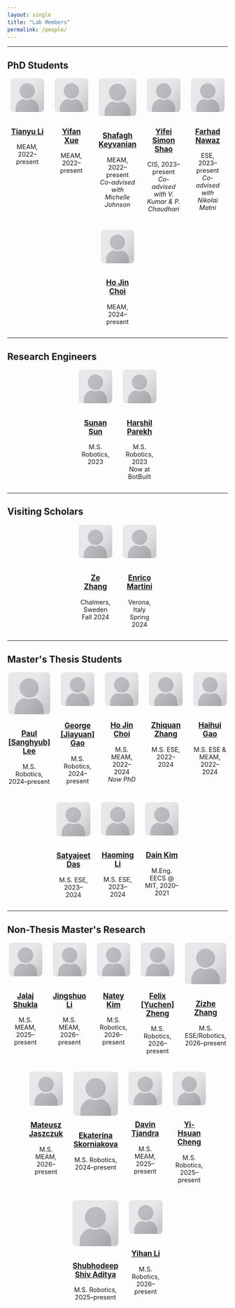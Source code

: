 ```yaml
---
layout: single
title: "Lab Members"
permalink: /people/
---
```


<style>
.page__title {
  text-align: center !important;
}

.people-grid {
  display: flex;
  flex-wrap: wrap;
  justify-content: center;
  gap: 1.5rem;
  margin-top: 1rem;
}

.person-card {
  flex: 0 1 calc(20% - 1.5rem); /* 5 per row */
  box-sizing: border-box;
  text-align: center;
  font-size: 0.9rem;
  max-width: 180px;
}

.person-card img {
  width: 100%;
  height: auto;
  max-width: 150px;
  aspect-ratio: 1 / 1;
  object-fit: cover;
  border-radius: 8px;
  margin-bottom: 0.5rem;
}
</style>

---

## PhD Students

<div class="people-grid">
<div class="person-card"><a href="/data/people/tianyu-li"><img src="/assets/images/people/generic-avatar.png"><h3>Tianyu Li</h3></a><p>MEAM, 2022–present</p></div>
<div class="person-card"><a href="/data/people/yifan-xue"><img src="/assets/images/people/generic-avatar.png"><h3>Yifan Xue</h3></a><p>MEAM, 2022–present</p></div>
<div class="person-card"><a href="/data/people/shafagh-keyvanian"><img src="/assets/images/people/generic-avatar.png"><h3>Shafagh Keyvanian</h3></a><p>MEAM, 2022–present<br><em>Co-advised with Michelle Johnson</em></p></div>
<div class="person-card"><a href="/data/people/yifei-simon-shao"><img src="/assets/images/people/generic-avatar.png"><h3>Yifei Simon Shao</h3></a><p>CIS, 2023–present<br><em>Co-advised with V. Kumar & P. Chaudhari</em></p></div>
<div class="person-card"><a href="/data/people/farhad-nawaz"><img src="/assets/images/people/generic-avatar.png"><h3>Farhad Nawaz</h3></a><p>ESE, 2023–present<br><em>Co-advised with Nikolai Matni</em></p></div>
<div class="person-card"><a href="/data/people/ho-jin-choi"><img src="/assets/images/people/generic-avatar.png"><h3>Ho Jin Choi</h3></a><p>MEAM, 2024–present</p></div>
</div>

---

## Research Engineers

<div class="people-grid">
<div class="person-card"><a href="/data/people/sunan-sun"><img src="/assets/images/people/generic-avatar.png"><h3>Sunan Sun</h3></a><p>M.S. Robotics, 2023</p></div>
<div class="person-card"><a href="/data/people/harshil-parekh"><img src="/assets/images/people/generic-avatar.png"><h3>Harshil Parekh</h3></a><p>M.S. Robotics, 2023<br>Now at BotBuilt</p></div>
</div>

---

## Visiting Scholars

<div class="people-grid">
<div class="person-card"><a href="/data/people/ze-zhang"><img src="/assets/images/people/generic-avatar.png"><h3>Ze Zhang</h3></a><p>Chalmers, Sweden<br>Fall 2024</p></div>
<div class="person-card"><a href="/data/people/enrico-martini"><img src="/assets/images/people/generic-avatar.png"><h3>Enrico Martini</h3></a><p>Verona, Italy<br>Spring 2024</p></div>
</div>

---

## Master's Thesis Students

<div class="people-grid">
<div class="person-card"><a href="/data/people/paul-lee"><img src="/assets/images/people/generic-avatar.png"><h3>Paul [Sanghyub] Lee</h3></a><p>M.S. Robotics, 2024–present</p></div>
<div class="person-card"><a href="/data/people/george-gao"><img src="/assets/images/people/generic-avatar.png"><h3>George [Jiayuan] Gao</h3></a><p>M.S. Robotics, 2024–present</p></div>
<div class="person-card"><a href="/data/people/ho-jin-choi"><img src="/assets/images/people/generic-avatar.png"><h3>Ho Jin Choi</h3></a><p>M.S. MEAM, 2022–2024<br><em>Now PhD</em></p></div>
<div class="person-card"><a href="/data/people/zhiquan-zhang"><img src="/assets/images/people/generic-avatar.png"><h3>Zhiquan Zhang</h3></a><p>M.S. ESE, 2022–2024</p></div>
<div class="person-card"><a href="/data/people/haihui-gao"><img src="/assets/images/people/generic-avatar.png"><h3>Haihui Gao</h3></a><p>M.S. ESE & MEAM, 2022–2024</p></div>
<div class="person-card"><a href="/data/people/satyajeet-das"><img src="/assets/images/people/generic-avatar.png"><h3>Satyajeet Das</h3></a><p>M.S. ESE, 2023–2024</p></div>
<div class="person-card"><a href="/data/people/haoming-li"><img src="/assets/images/people/generic-avatar.png"><h3>Haoming Li</h3></a><p>M.S. ESE, 2023–2024</p></div>
<div class="person-card"><a href="/data/people/dain-kim"><img src="/assets/images/people/generic-avatar.png"><h3>Dain Kim</h3></a><p>M.Eng. EECS @ MIT, 2020–2021</p></div>
</div>

---

## Non-Thesis Master's Research

<div class="people-grid">
<div class="person-card"><a href="/data/people/jalaj-shukla"><img src="/assets/images/people/generic-avatar.png"><h3>Jalaj Shukla</h3></a><p>M.S. MEAM, 2025–present</p></div>
<div class="person-card"><a href="/data/people/jingshuo-li"><img src="/assets/images/people/generic-avatar.png"><h3>Jingshuo Li</h3></a><p>M.S. MEAM, 2026–present</p></div>
<div class="person-card"><a href="/data/people/natey-kim"><img src="/assets/images/people/generic-avatar.png"><h3>Natey Kim</h3></a><p>M.S. Robotics, 2026–present</p></div>
<div class="person-card"><a href="/data/people/felix-zheng"><img src="/assets/images/people/generic-avatar.png"><h3>Felix [Yuchen] Zheng</h3></a><p>M.S. Robotics, 2026–present</p></div>
<div class="person-card"><a href="/data/people/zizhe-zhang"><img src="/assets/images/people/generic-avatar.png"><h3>Zizhe Zhang</h3></a><p>M.S. ESE/Robotics, 2026–present</p></div>
<div class="person-card"><a href="/data/people/mateusz-jaszczuk"><img src="/assets/images/people/generic-avatar.png"><h3>Mateusz Jaszczuk</h3></a><p>M.S. MEAM, 2026–present</p></div>
<div class="person-card"><a href="/data/people/ekaterina-skorniakova"><img src="/assets/images/people/generic-avatar.png"><h3>Ekaterina Skorniakova</h3></a><p>M.S. Robotics, 2024–present</p></div>
<div class="person-card"><a href="/data/people/davin-tjandra"><img src="/assets/images/people/generic-avatar.png"><h3>Davin Tjandra</h3></a><p>M.S. MEAM, 2025–present</p></div>
<div class="person-card"><a href="/data/people/yi-hsuan-cheng"><img src="/assets/images/people/generic-avatar.png"><h3>Yi-Hsuan Cheng</h3></a><p>M.S. Robotics, 2025–present</p></div>
<div class="person-card"><a href="/data/people/shubhodeep-shiv-aditya"><img src="/assets/images/people/generic-avatar.png"><h3>Shubhodeep Shiv Aditya</h3></a><p>M.S. Robotics, 2025–present</p></div>
<div class="person-card"><a href="/data/people/yihan-li"><img src="/assets/images/people/generic-avatar.png"><h3>Yihan Li</h3></a><p>M.S. Robotics, 2026–present</p></div>
</div>
